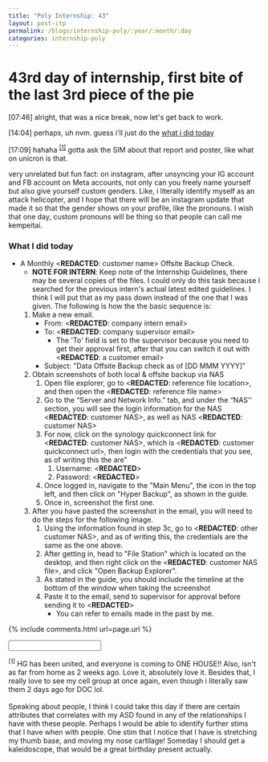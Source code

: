 ```yaml
---
title: "Poly Internship: 43"
layout: post-itp
permalink: /blogs/internship-poly/:year/:month/:day
categories: internship-poly
---
```

# 43rd day of internship, first bite of the last 3rd piece of the pie

<span class="timestamp">[07:46]</span> alright, that was a nice break, now let's get back to work.

<span class="timestamp">[14:04]</span> perhaps, uh nvm. guess i'll just do the [what i did today](#what-i-did-today)

<span class="tiemstamp">[17:09]</span> hahaha <sup><a href="#1">[1]</a></sup> gotta ask the SIM about that report and poster, like what on unicron is that.

very unrelated but fun fact: on instagram, after unsyncing your IG account and FB account on Meta accounts, not only can you freely name yourself but also give yourself custom genders. Like, i literally identify myself as an attack helicopter, and I hope that there will be an instagram update that made it so that the gender shows on your profile, like the pronouns. I wish that one day, custom pronouns will be thing so that people can call me kempeitai.

### What I did today
* A Monthly <span class="disable-selection" ondblclick="this.innerHTML='ACME Monaco'">&lt;<b>REDACTED</b>: customer name&gt;</span> Offsite Backup Check.
    * **NOTE FOR INTERN**: Keep note of the Internship Guidelines, there may be several copies of the files. I could only do this task because I searched for the previous intern's actual latest edited guidelines. I think I will put that as my pass down instead of the one that I was given. The following is how the the basic sequence is:
    1. Make a new email.
        * From: <span class="disable-selection" ondblclick="this.innerHTML='ia@infospace.com.sg'">&lt;<b>REDACTED</b>: company intern email&gt;</span>
        * To: <span class="disable-selection" ondblclick="this.innerHTML='alan@infospace.com.sg'">&lt;<b>REDACTED</b>: company supervisor email&gt;</span>
            * The 'To' field is set to the supervisor because you need to get their approval first, after that you can switch it out with <span class="disable-selection" ondblclick="this.innerHTML='shirley.lee@acmemonaco.com'">&lt;<b>REDACTED</b>: a customer email&gt;</span>
        * Subject: "Data Offsite Backup check as of [DD MMM YYYY]"
    1. Obtain screenshots of both local & offsite backup via NAS
        1. Open file explorer, go to <span class="disable-selection" ondblclick="this.innerHTML='C:\\Users\\User\\Dropbox\\InfoSpace Common\\Customers\\ACME Monaco'">&lt;<b>REDACTED</b>: reference file location&gt;</span>, and then open the <span class="disable-selection" ondblclick="this.innerHTML='ACME Monaco IT info.xlsx'">&lt;<b>REDACTED</b>: reference file name&gt;</span>
        1. Go to the “Server and Network Info.” tab, and under the “NAS'' section, you will see the login information for the NAS <span class="disable-selection" ondblclick="this.innerHTML='AMANAS'">&lt;<b>REDACTED</b>: customer NAS&gt;</span>, as well as NAS <span class="disable-selection" ondblclick="this.innerHTML='AMANAOFFSITE'">&lt;<b>REDACTED</b>: customer NAS&gt;</span>
        1. For now, click on the synology quickconnect link for <span class="disable-selection" ondblclick="this.innerHTML='AMANAS'">&lt;<b>REDACTED</b>: customer NAS&gt;</span>, which is <span class="disable-selection" ondblclick="this.innerHTML='https://quickconnect.to/acmemonaco'">&lt;<b>REDACTED</b>: customer quickconnect url&gt;</span>, then login with the credentials that you see, as of writing this the are"
            1. Username: <span class="disable-selection" ondblclick="this.innerHTML='infospace'">&lt;<b>REDACTED</b>&gt;</span>
            1. Password: <span class="disable-selection" ondblclick="this.innerHTML=';J@Q&V'">&lt;<b>REDACTED</b>&gt;</span>
        1. Once logged in, navigate to the "Main Menu", the icon in the top left, and then click on "Hyper Backup", as shown in the guide.
        1. Once in, screenshot the first one. 
    1. After you have pasted the screenshot in the email, you will need to do the steps for the following image.
        1. Using the information found in step 3c, go to <span class="disable-selection" ondblclick="this.innerHTML='https://quickconnect.to/acmemonacooffsite'">&lt;<b>REDACTED</b>: other customer NAS&gt;</span>, and as of writing this, the credentials are the same as the one above.
        1. After getting in, head to "File Station" which is located on the desktop, and then right click on the <span class="disable-selection" ondblclick="this.innerHTML='AMANAS_1.hbk'">&lt;<b>REDACTED</b>: customer NAS file&gt;</span>, and click "Open Backup Explorer".
        1. As stated in the guide, you should include the timeline at the bottom of the window when taking the screenshot
        1. Paste it to the email, send to supervisor for approval before sending it to <span class="disable-selection" ondblclick="this.innerHTML='Shirley'">&lt;<b>REDACTED</b>&gt;</span>
            * You can refer to emails made in the past by me.


{% include comments.html url=page.url %}

<input id="password-input" type="password" class="text-secret" onkeyup="unlock()">

<span class="disable-selection" id="truth" style="display:block;"><sup id="1">[1]</sup> HG has been united, and everyone is coming to ONE HOUSE!! Also, isn't as far from home as 2 weeks ago. Love it, absolutely love it. Besides that, I really love to see my cell group at once again, even though i literally saw them 2 days ago for DOC lol. <br><br>Speaking about people, I think I could take this day if there are certain attributes that correlates with my ASD found in any of the relationships I have with these people. Perhaps I would be able to identify further stims that I have when with people. One stim that I notice that I have is stretching my thumb base, and moving my nose cartilage! Someday I should get a kaleidoscope, that would be a great birthday present actually.</span>
